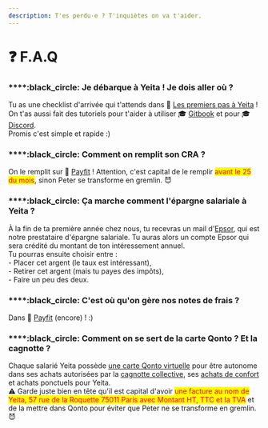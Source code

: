 ```yaml
---
description: T'es perdu·e ? T'inquiètes on va t'aider.
---
```


# ❓ F.A.Q

### ****:black\_circle: **Je débarque à Yeita ! Je dois aller où ?**

Tu as une checklist d'arrivée qui t'attends dans 👋 [Les premiers pas à Yeita](yeita/les-premiers-pas-chez-yeita/) !\
On t'as aussi fait des tutoriels pour t'aider à utiliser 🎓 [Gitbook](yeita/outils/spaces.md) et pour 🎓 [Discord](yeita/outils/discord-101.md). \
Promis c'est simple et rapide :)

### ****:black\_circle: Comment on remplit son CRA ?

On le remplit sur 🧾 [Payfit](yeita/les-premiers-pas-chez-yeita/payfit-cra-and-note-de-frais.md) ! Attention, c'est capital de le remplir <mark style="color:red;">avant le 25 du mois</mark>, sinon Peter se transforme en gremlin. 😈

### ****:black\_circle: Ça marche comment l'épargne salariale à Yeita ?

À la fin de ta première année chez nous, tu recevras un mail d'[Epsor](https://www.epsor.fr/), qui est notre prestataire d'épargne salariale. Tu auras alors un compte Epsor qui sera crédité du montant de ton intéressement annuel. \
Tu pourras ensuite choisir entre : \
\- Placer cet argent (le taux est intéressant),\
\- Retirer cet argent (mais tu payes des impôts),\
\- Faire un peu des deux.

### ****:black\_circle: C'est où qu'on gère nos notes de frais ?

Dans 🧾 [Payfit](yeita/les-premiers-pas-chez-yeita/payfit-cra-and-note-de-frais.md) (encore) ! :)&#x20;

### ****:black\_circle: Comment on se sert de la carte Qonto ? Et la cagnotte ?

Chaque salarié Yeita possède [une carte Qonto virtuelle](yeita/les-premiers-pas-chez-yeita/carte-bancaire-greater-than-cagnotte.md) pour être autonome dans ses achats autorisées par la [cagnotte collective](yeita/decouvrir-yeita/cagnotte-collective.md), ses [achats de confort](yeita/les-premiers-pas-chez-yeita/materiel-de-confort.md) et achats ponctuels pour Yeita.\
⚠️ Garde juste bien en tête qu'il est capital d'avoir <mark style="color:red;">une facture au nom de Yeita, 57 rue de la Roquette 75011 Paris avec Montant HT, TTC et la TVA</mark> et de la mettre dans Qonto pour éviter que <mark style="color:red;"></mark> Peter ne se transforme en gremlin. 😈
